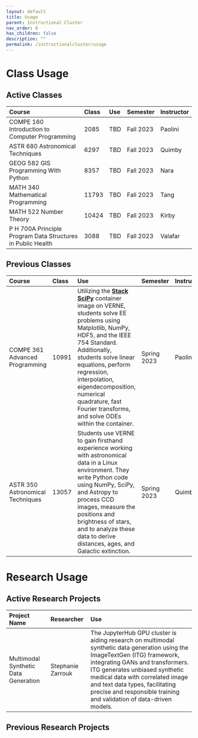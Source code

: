 ```yaml
---
layout: default
title: Usage
parent: Instructional Cluster
nav_order: 8
has_children: false
description: ""
permalink: /instructionalcluster/usage
---
```


# Class Usage

## Active Classes

| Course | Class | Use | Semester | Instructor |
|:-------|:------|:----|:---------|:-----------|
| COMPE 160 Introduction to Computer Programming | 2085 | TBD | Fall 2023 | Paolini |
| ASTR 680 Astronomical Techniques | 6297 | TBD | Fall 2023 | Quimby |
| GEOG 582 GIS Programming With Python | 8357 | TBD | Fall 2023 | Nara |
| MATH 340 Mathematical Programming | 11793 | TBD | Fall 2023 | Tang |
| MATH 522 Number Theory | 10424 | TBD | Fall 2023 | Kirby |
| P H 700A Principle Program Data Structures in Public Health | 3088 | TBD | Fall 2023 | Valafar |


## Previous Classes

| Course | Class | Use | Semester | Instructor |
|:-------|:------|:----|:---------|:-----------|
| COMPE 361 Advanced Programming   | 10991 | Utilizing the [**Stack SciPy**](/instructionalcluster/images) container image on VERNE, students solve EE problems using Matplotlib, NumPy, HDF5, and the IEEE 754 Standard. Additionally, students solve linear equations, perform regression, interpolation, eigendecomposition, numerical quadrature, fast Fourier transforms, and solve ODEs within the container. | Spring 2023 | Paolini |
| ASTR 350 Astronomical Techniques | 13057 | Students use VERNE to gain firsthand experience working with astronomical data in a Linux environment. They write Python code using NumPy, SciPy, and Astropy to process CCD images, measure the positions and brightness of stars, and to analyze these data to derive distances, ages, and Galactic extinction. | Spring 2023 | Quimby |

# Research Usage

## Active Research Projects

| Project Name | Researcher | Use |
|:-------------|:-----------|:----|
| Multimodal Synthetic Data Generation | Stephanie Zarrouk | The JupyterHub GPU cluster is aiding research on multimodal synthetic data generation using the ImageTextGen (ITG) framework, integrating GANs and transformers. ITG generates unbiased synthetic medical data with correlated image and text data types, facilitating precise and responsible training and validation of data-driven models. |

## Previous Research Projects